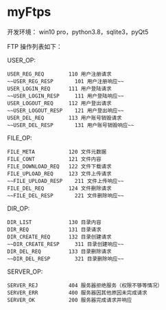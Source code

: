 # myFtps

开发环境：
win10 pro，python3.8，sqlite3，pyQt5

FTP 操作列表如下：

USER_OP:

    USER_REG_REQ        110 用户注册请求
    ~~USER_REG_RESP       101 用户注册响应~~
    USER_LOGIN_REQ      111 用户登陆请求
    ~~USER_LOGIN_RESP     111 用户登陆响应~~
    USER_LOGOUT_REQ     112 用户登出请求
    ~~USER_LOGOUT_RESP    121 用户登出响应~~
    USER_DEL_REQ        113 用户账号销毁请求
    ~~USER_DEL_RESP       131 用户账号销毁响应~~

FILE_OP:

    FILE_META           120 文件元数据
    FILE_CONT           121 文件内容
    FILE_DOWNLOAD_REQ   122 文件下载请求
    FILE_UPLOAD_REQ     123 文件上传请求
    ~~FILE_UPLOAD_RESP    211 文件上传响应~~
    FILE_DEL_REQ        124 文件删除请求
    ~~FILE_DEL_RESP       221 文件删除响应~~

DIR_OP:

    DIR_LIST            130 目录内容
    DIR_REQ             131 目录请求
    DIR_CREATE_REQ      132 目录创建请求
    ~~DIR_CREATE_RESP     311 目录创建响应~~
    DIR_DEL_REQ         133 目录删除请求
    ~~DIR_DEL_RESP        321 目录删除响应~~

SERVER_OP:

    SERVER_REJ          404 服务器拒绝服务（权限不够等情况）
    SERVER_ERR          400 服务器因其他原因未完成请求
    SERVER_OK           200 服务器完成请求并响应
